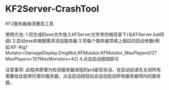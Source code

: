 # KF2Server-CrashTool
KF2服务器崩溃重启工具

使用方法:
1.将生成的exe文件放入KFServer文件夹的根目录下(与KFServer.bat同级)
2.启动exe并根据需求添加服务器
3.将每个服务器项填上相应的启动参数(例如:KF-Rig?Mutator=DamageDisplay.DmgMut,KFMutator.KFMutator_MaxPlayersV2?MaxPlayers=10?MaxMonsters=42)
4.点击启动按钮即可

注意事项:
此程序原理为检测服务器进程的pid是否存活，在启动前请先关闭所有需要给此程序托管的服务器，点击启动按钮后会自动启动所有服务器项内的服务器。
